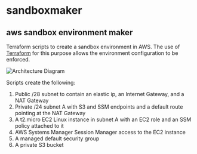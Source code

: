 # sandboxmaker
## aws sandbox environment maker

Terraform scripts to create a sandbox environment in AWS. The use of [Terraform](https://terraform.io) for this purpose allows the environment configuration to be enforced.

![Architecture Diagram](https://s3.amazonaws.com/fortunecookiezen/github/images/Sandbox+Design.png?1)

Scripts create the following:
1. Public /28 subnet to contain an elastic ip, an Internet Gateway, and a NAT Gateway
2. Private /24 subnet A with S3 and SSM endpoints and a default route pointing at the NAT Gateway
3. A t2.micro EC2 Linux instance in subnet A with an EC2 role and an SSM policy attached to it
4. AWS Systems Manager Session Manager access to the EC2 instance
5. A managed default security group
6. A private S3 bucket
